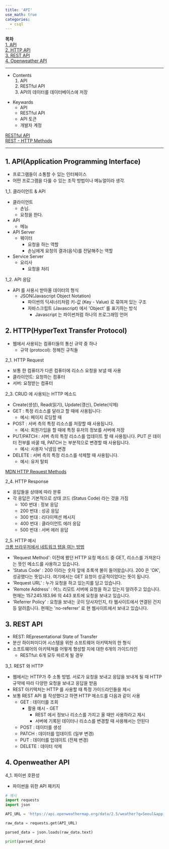 ```yaml
---
title: 'API'
use_math: true
categories:
  - csql
---
```


**목차**  
[1. API](#1-apiapplication-programming-interface)  
[2. HTTP API](#2-httphypertext-transfer-protocol)  
[3. REST API](#3-rest-api)  
[4. Openweather API](#4-openweather-api)  

---
* Contents
  1. API
  2. RESTful API
  3. API의 데이터를 데이터베이스에 저장

>
* Keywards
  * API
  * RESTful API
  * API 토큰
  * 개발자 계정

[RESTful API](https://restfulapi.net/)  
[REST - HTTP Methods](https://restfulapi.net/http-methods/)

---

## 1. API(Application Programming Interface)
* 프로그램들이 소통할 수 있는 인터페이스
* 어떤 프로그램을 다룰 수 있는 조작 방법이나 메뉴얼이라 생각.

1_1. 클라이언트 & API

* 클라이언트
  * 손님. 
  * 요청을 한다.
* API
  * 메뉴
* API Server
  * 웨이터
    * 요청을 하는 역할
    * 손님에게 요청의 결과(음식)를 전달해주는 역할
* Service Server
  * 요리사
    * 요청을 처리

1_2. API 응답
* API 를 사용시 받아올 데이터의 형식
  * JSON(Javascript Object Notation) 
    * 파이썬의 딕셔너리처럼 키-값 (Key - Value) 로 묶여져 있는 구조
    * 자바스크립트 (Javascript) 에서 'Object' 를 표기하는 방식
      * Javascript 는 파이썬처럼 하나의 프로그래밍 언어

## 2. HTTP(HyperText Transfer Protocol)
* 웹에서 사용되는 컴퓨터들의 통신 규약 중 하나
  * 규약 (protocol): 정해진 규칙들

2_1. HTTP Request
* 보통 한 컴퓨터가 다른 컴퓨터에 리소스 요청을 보낼 때 사용
* 클라이언트: 요청하는 컴퓨터
* 서버: 요청받는 컴퓨터

2_3. CRUD 에 사용되는 HTTP 메소드
* Create(생성), Read(읽기), Update(갱신), Delete(삭제)
* GET : 특정 리소스를 달라고 할 때에 사용됩니다:
  * 예시: 페이지 로딩할 때
* POST : 서버 측의 특정 리소스를 저장할 때 사용됩니다.
  * 예시: 회원가입을 할 때에 특정 유저의 정보를 서버에 저장
* PUT/PATCH : 서버 측의 특정 리소스를 업데이트 할 때 사용됩니다. PUT 은 데이터 전부를 바꿀 때, PATCH 는 부분적으로 변경할 때 사용됩니다.
  * 예시: 사용자 닉넴임 변경
* DELETE : 서버 측의 특정 리소스를 삭제할 때 사용됩니다.
  * 예시: 유저 탈퇴  

[MDN HTTP Request Methods](https://developer.mozilla.org/en-US/docs/Web/HTTP/Methods)

2_4. HTTP Response
* 응답들을 상태에 따라 분류
* 각 응답은 기본적으로 상태 코드 (Status Code) 라는 것을 가짐
  * 100 번대 : 정보 응답
  * 200 번대 : 성공 응답
  * 300 번대 : 리다이렉션 메시지
  * 400 번대 : 클라이언트 에러 응답
  * 500 번대 : 서버 에러 응답

2_5. HTTP 예시  
[크롬 브라우저에서 네트워크 탭을 여는 방법](https://restfulapi.net/http-methods/)
* 'Request Method': 이전에 봤던 HTTP 요청 메소드 중 GET, 리소스를 가져온다는 뜻인 메소드를 사용하고 있습니다.
* 'Status Code' : 200 이라는 숫자 앞에 초록색 불이 들어왔습니다. 200 은 'OK', 성공했다는 뜻입니다. 여기에서는 GET 요청이 성공적이었다는 뜻이 됩니다.
* 'Request URL' : 누가 요청을 하고 있는지를 담고 있습니다.
* 'Remote Address' : 어느 리모트 서버에 요청을 하고 있는지 알려주고 있습니다. 현재는 157.245.183.96 의 443 포트에 요청을 보내고 있습니다.
* 'Referrer Policy' : 요청을 보내는 곳이 당사자인지, 타 웹사이트에서 연결된 건지 등 알려줍니다. 현재는 'no-referrer' 로 현 웹사이트에서 보내고 있습니다.

## 3. REST API
* REST: REpresentational State of Transfer
* 분산 하이퍼미디어 시스템을 위한 소프트웨어 아키텍쳐의 한 형식
* 소프트웨어의 아키텍쳐를 어떻게 형성할 지에 대한 6개의 가이드라인
  * RESTful: 6개 모두 따르게 될 경우 

3_1. REST 와 HTTP
* 웹에서는 HTTP가 주 소통 방법. 서로가 요청을 보내고 응답을 보내게 될 때 HTTP 규약에 따라 다양한 요청을 보내고 응답을 받음
* REST 아키텍처는 HTTP 를 사용할 때 특정 가이드라인들을 제시
* 보통 REST API 를 작성했다고 하면 HTTP 메소드를 다음과 같이 사용
  * GET : 데이터를 조회
    * 활용 예시 - GET
      * REST 에서 정보나 리소스를 가지고 올 때만 사용하라고 제시
      * 서버에 기록된 데이터나 리소스를 변경할 때 사용해서는 안된다
  * POST : 데이터를 생성
  * PATCH : 데이터를 업데이트 (일부 변경)
  * PUT : 데이터를 업데이트 (전체 변경)
  * DELETE : 데이터 삭제


## 4. Openweather API
4_1. 파이썬 호환성
* 파이썬을 위한 API 패키지
```python
# 예시
import requests
import json

API_URL = 'https://api.openweathermap.org/data/2.5/weather?q=Seoul&appid=3b8fb7eea967548d8cb2837639e4ca9e'

raw_data = requests.get(API_URL)

parsed_data = json.loads(raw_data.text)

print(parsed_data)
```
